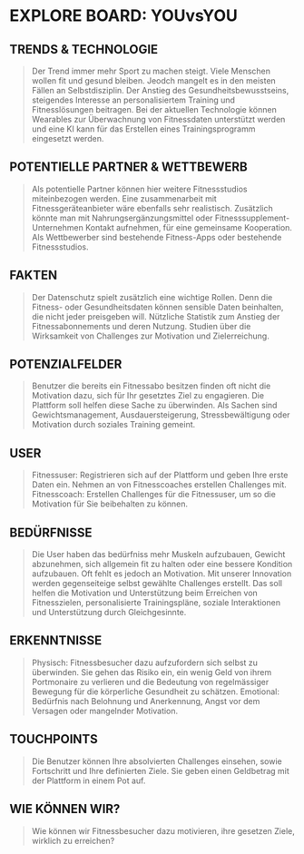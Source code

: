 #  EXPLORE BOARD: YOUvsYOU

## TRENDS & TECHNOLOGIE
> Der Trend immer mehr Sport zu machen steigt. Viele Menschen wollen fit und gesund bleiben. Jeodch mangelt es in den meisten Fällen an Selbstdisziplin. Der Anstieg des Gesundheitsbewusstseins, steigendes Interesse an personalisiertem Training und Fitnesslösungen beitragen. Bei der aktuellen Technologie können Wearables zur Überwachnung von Fitnessdaten unterstützt werden und eine KI kann für das Erstellen eines Trainingsprogramm eingesetzt werden.

## POTENTIELLE PARTNER & WETTBEWERB
> Als potentielle Partner können hier weitere Fitnessstudios miteinbezogen werden. Eine zusammenarbeit mit Fitnessgeräteanbieter wäre ebenfalls sehr realistisch. Zusätzlich könnte man mit Nahrungsergänzungsmittel oder Fitnesssupplement-Unternehmen Kontakt aufnehmen, für eine gemeinsame Kooperation. Als Wettbewerber sind bestehende Fitness-Apps oder bestehende Fitnessstudios.

## FAKTEN
> Der Datenschutz spielt zusätzlich eine wichtige Rollen. Denn die Fitness- oder Gesundheitsdaten können sensible Daten beinhalten, die nicht jeder preisgeben will. Nützliche Statistik zum Anstieg der Fitnessabonnements und deren Nutzung. Studien über die Wirksamkeit von Challenges zur Motivation und Zielerreichung.

## POTENZIALFELDER
> Benutzer die bereits ein Fitnessabo besitzen finden oft nicht die Motivation dazu, sich für Ihr gesetztes Ziel zu engagieren. Die Plattform soll helfen diese Sache zu überwinden. Als Sachen sind Gewichtsmanagement, Ausdauersteigerung, Stressbewältigung oder Motivation durch soziales Training gemeint.

## USER
> Fitnessuser: Registrieren sich auf der Plattform und geben Ihre erste Daten ein. Nehmen an von Fitnesscoaches erstellen Challenges mit.
Fitnesscoach: Erstellen Challenges für die Fitnessuser, um so die Motivation für Sie beibehalten zu können.

## BEDÜRFNISSE
> Die User haben das bedürfniss mehr Muskeln aufzubauen, Gewicht abzunehmen, sich allgemein fit zu halten oder eine bessere Kondition aufzubauen. Oft fehlt es jedoch an Motivation. Mit unserer Innovation werden gegenseiteige selbst gewählte Challenges erstellt. Das soll helfen die Motivation und Unterstützung beim Erreichen von Fitnesszielen, personalisierte Trainingspläne, soziale Interaktionen und Unterstützung durch Gleichgesinnte.

## ERKENNTNISSE
> Physisch: Fitnessbesucher dazu aufzufordern sich selbst zu überwinden. Sie gehen das Risiko ein, ein wenig Geld von ihrem Portmonaire zu verlieren und die Bedeutung von regelmässiger Bewegung für die körperliche Gesundheit zu schätzen.
Emotional: Bedürfnis nach Belohnung und Anerkennung, Angst vor dem Versagen oder mangelnder Motivation.

## TOUCHPOINTS
> Die Benutzer können Ihre absolvierten Challenges einsehen, sowie Fortschritt und Ihre definierten Ziele. Sie geben einen Geldbetrag mit der Plattform in einem Pot auf.

## WIE KÖNNEN WIR?
> Wie können wir Fitnessbesucher dazu motivieren, ihre gesetzen Ziele, wirklich zu erreichen?